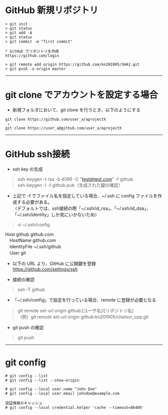 
# GitHub 新規リポジトリ  

```
> git init  
> git status  
> git add -A  
> git status  
> git commit -m "first commit"

* GitHub でリポジトリを作成  
https://github.com/login  

> git remote add origin https://github.com/kn201905/SHA1.git  
> git push -u origin master  
```

---
# git clone でアカウントを設定する場合

* 新規フォルダにおいて、git clone を行うとき、以下のようにする

```
git clone https://github.com/user_a/aprojectX
 ↓
git clone https://user_a@github.com/user_a/aprojectX
```

---
# GitHub ssh接続  
* ssh key の生成  
> ssh-keygen -t rsa -b 4096 -C "test@test.com" -f github  
> ssh-keygen -l -f github.pub（生成された鍵の確認）  

* 上記で -f でファイル名を指定している場合、\~/.ssh に config ファイルを作成する必要がある。  
（デフォルトでは、ssh接続の際「\~/.ssh/id_rsa」、「\~/.ssh/id_dsa」、「\~/.ssh/identity」しか見にいかないため）  
>  vi ~/.ssh/config  

Host github github.com  
　HostName github.com  
　IdentityFile ~/.ssh/github  
　User git  

* 以下の URL より、GitHub に公開鍵を登録  
https://github.com/settings/ssh  

* 接続の確認  
> ssh -T github  

* 「~/.ssh/config」で設定を行っている場合、remote に登録が必要となる  
> git remote set-url origin github:[ユーザ名]/[リポジトリ名]  
（例）git remote set-url origin github:kn201905/chatsvr_cpp.git  

* git push の確認  
> git push  

---
# git config
```
# git config --list
# git config --list --show-origin

# git config --local user.name "John Doe"
# git config --local user.email johndoe@example.com

認証情報のキャッシュ
# git config --local credential.helper 'cache --timeout=86400'
```

